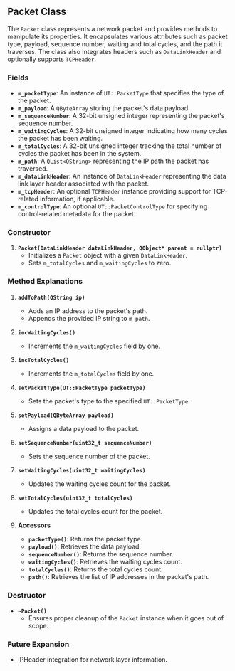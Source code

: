 ## Packet Class

The `Packet` class represents a network packet and provides methods to manipulate its properties. It encapsulates various attributes such as packet type, payload, sequence number, waiting and total cycles, and the path it traverses. The class also integrates headers such as `DataLinkHeader` and optionally supports `TCPHeader`.

### Fields

- **`m_packetType`**: An instance of `UT::PacketType` that specifies the type of the packet.
- **`m_payload`**: A `QByteArray` storing the packet's data payload.
- **`m_sequenceNumber`**: A 32-bit unsigned integer representing the packet's sequence number.
- **`m_waitingCycles`**: A 32-bit unsigned integer indicating how many cycles the packet has been waiting.
- **`m_totalCycles`**: A 32-bit unsigned integer tracking the total number of cycles the packet has been in the system.
- **`m_path`**: A `QList<QString>` representing the IP path the packet has traversed.
- **`m_dataLinkHeader`**: An instance of `DataLinkHeader` representing the data link layer header associated with the packet.
- **`m_tcpHeader`**: An optional `TCPHeader` instance providing support for TCP-related information, if applicable.
- **`m_controlType`**: An optional `UT::PacketControlType` for specifying control-related metadata for the packet.

### Constructor

1. **`Packet(DataLinkHeader dataLinkHeader, QObject* parent = nullptr)`**
   - Initializes a `Packet` object with a given `DataLinkHeader`.
   - Sets `m_totalCycles` and `m_waitingCycles` to zero.

### Method Explanations

1. **`addToPath(QString ip)`**
   - Adds an IP address to the packet's path.
   - Appends the provided IP string to `m_path`.

2. **`incWaitingCycles()`**
   - Increments the `m_waitingCycles` field by one.

3. **`incTotalCycles()`**
   - Increments the `m_totalCycles` field by one.

4. **`setPacketType(UT::PacketType packetType)`**
   - Sets the packet's type to the specified `UT::PacketType`.

5. **`setPayload(QByteArray payload)`**
   - Assigns a data payload to the packet.

6. **`setSequenceNumber(uint32_t sequenceNumber)`**
   - Sets the sequence number of the packet.

7. **`setWaitingCycles(uint32_t waitingCycles)`**
   - Updates the waiting cycles count for the packet.

8. **`setTotalCycles(uint32_t totalCycles)`**
   - Updates the total cycles count for the packet.

9. **Accessors**
   - **`packetType()`**: Returns the packet type.
   - **`payload()`**: Retrieves the data payload.
   - **`sequenceNumber()`**: Returns the sequence number.
   - **`waitingCycles()`**: Retrieves the waiting cycles count.
   - **`totalCycles()`**: Returns the total cycles count.
   - **`path()`**: Retrieves the list of IP addresses in the packet's path.

### Destructor

- **`~Packet()`**
   - Ensures proper cleanup of the `Packet` instance when it goes out of scope.
  
### Future Expansion
  - IPHeader integration for network layer information.
  
  